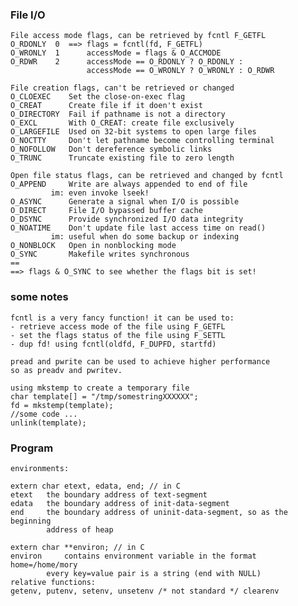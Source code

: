 ### File I/O

    File access mode flags, can be retrieved by fcntl F_GETFL
    O_RDONLY  0  ==> flags = fcntl(fd, F_GETFL)
    O_WRONLY  1      accessMode = flags & O_ACCMODE
    O_RDWR    2      accessMode == O_RDONLY ? O_RDONLY :
                     accessMode == O_WRONLY ? O_WRONLY : O_RDWR

    File creation flags, can't be retrieved or changed
    O_CLOEXEC    Set the close-on-exec flag
    O_CREAT      Create file if it doen't exist
    O_DIRECTORY  Fail if pathname is not a directory
    O_EXCL       With O_CREAT: create file exclusively
    O_LARGEFILE  Used on 32-bit systems to open large files
    O_NOCTTY     Don't let pathname become controlling terminal
    O_NOFOLLOW   Don't dereference symbolic links
    O_TRUNC      Truncate existing file to zero length

    Open file status flags, can be retrieved and changed by fcntl
    O_APPEND     Write are always appended to end of file
    		 im: even invoke lseek!
    O_ASYNC      Generate a signal when I/O is possible
    O_DIRECT     File I/O bypassed buffer cache
    O_DSYNC      Provide synchronized I/O data integrity
    O_NOATIME    Don't update file last access time on read()
    		 im: useful when do some backup or indexing
    O_NONBLOCK   Open in nonblocking mode
    O_SYNC       Makefile writes synchronous
    ==
    ==> flags & O_SYNC to see whether the flags bit is set!
    
### some notes

    fcntl is a very fancy function! it can be used to:
    - retrieve access mode of the file using F_GETFL
    - set the flags status of the file using F_SETTL
    - dup fd! using fcntl(oldfd, F_DUPFD, startfd)

    pread and pwrite can be used to achieve higher performance
    so as preadv and pwritev.

    using mkstemp to create a temporary file
    char template[] = "/tmp/somestringXXXXXX";
    fd = mkstemp(template);
    //some code ...
    unlink(template); 

### Program

    environments:

    extern char etext, edata, end; // in C 
    etext   the boundary address of text-segment
    edata   the boundary address of init-data-segment
    end     the boundary address of uninit-data-segment, so as the beginning
    	    address of heap
    
    extern char **environ; // in C
    environ     contains environment variable in the format home=/home/mory
    		every key=value pair is a string (end with NULL)
    relative functions:
    getenv, putenv, setenv, unsetenv /* not standard */ clearenv
    
    
